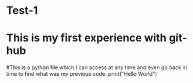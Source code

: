 # Test-1
# This is my first experience with git-hub
#This is a python file which I can access at any time and even go back in time to find what was my previous code.
print("Hello World")
